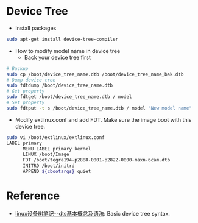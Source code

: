 # Device Tree

* Install packages

```bash
sudo apt-get install device-tree-compiler
```

* How to modify model name in device tree
  - Back your device tree first

```bash
# Backup
sudo cp /boot/device_tree_name.dtb /boot/device_tree_name_bak.dtb
# Dump device tree
sudo fdtdump /boot/device_tree_name.dtb
# Get property
sudo fdtget /boot/device_tree_name.dtb / model
# Set property
sudo fdtput -t s /boot/device_tree_name.dtb / model "New model name"
```

* Modify extlinux.conf and add FDT. Make sure the image boot with this device tree.

```bash
sudo vi /boot/extlinux/extlinux.conf
LABEL primary
      MENU LABEL primary kernel
      LINUX /boot/Image
      FDT /boot/tegra194-p2888-0001-p2822-0000-maxn-6cam.dtb
      INITRD /boot/initrd
      APPEND ${cbootargs} quiet
```

# Reference
* [linux设备树笔记--dts基本概念及语法](https://e-mailky.github.io/2016-12-06-dts-introduce): Basic device tree syntax.
